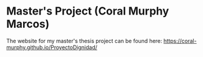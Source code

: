Master's Project (Coral Murphy Marcos) 
============

The website for my master's thesis project can be found here: https://coral-murphy.github.io/ProyectoDignidad/





